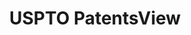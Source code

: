 ---
layout: default
bigquery: https://console.cloud.google.com/bigquery?p=patents-public-data&d=patentsview&page=dataset
citation: Attribution should be given to PatentsView for use, distribution, or derivative
  works.
code: https://github.com/CSSIP-AIR/PatentsView-Code-Snippets/
contributors: USPTO
cost: None
description: 'PatentsView includes US patent data including raw data (summaries, applications,
  pregrant applications), disambugations of inventors and assignees, and inventor
  gender estimates.  Also foreign priority data, # of figures and sheets, and government
  interest statements.'
documentation: https://patentsview.org/query/builder-faqs
last_edit: 04/13/2022, 04:41:41
location: https://patentsview.org/
maintained_by: USPTO
record_creation_timestamp: 12/2/2020 17:20:46
schema_fields:
- disamb_inventor_id_20170307
- _371_date
- disamb_inventor_id_20201229
- exemplary
- disamb_assignee_id_20191231
- id
- f371_date
- country
- publication_number
- field_id
- disamb_inventor_id_20200331
- status
- name_last
- variety
- latin_name
- disamb_assignee_id_20190312
- county_fips
- state_fips
- action_date
- gi_statement
- group
- subclass_id
- applicant_type
- f102_date
- type
- relkind
- kind
- uuid
- patent_id
- disamb_inventor_id_20200630
- level_two
- classification_status
- field_title
- disamb_assignee_id_20200929
- designation
- disamb_inventor_id_20190312
- ipc_version_indicator
- length
- title
- role
- classification_data_source
- disamb_inventor_id_20190820
- section_id
- doctype
- num_figures
- term_extension
- text
- ipc_class
- latitude
- disamb_inventor_id_20191008
- state
- male_flag
- section
- doc_type
- disamb_assignee_id_20190820
- inventor_id
- category
- classification_value
- classification_level
- category_id
- lapse_of_patent
- location_id
- country_transformed
- date
- rawlocation_id
- sector_title
- disamb_assignee_id_20181127
- rule_47
- num
- subgroup_id
- assignee_id
- term_grant
- fname
- rel_id
- group_id
- male
- organization
- contract_award_number
- disamb_inventor_id_20171226
- subsection_id
- organization_id
- lname
- latlong
- deceased
- dependent
- sequence
- disclaimer_date
- subgroup
- term_disclaimer
- disamb_inventor_id_20191231
- name
- disamb_assignee_id_20200630
- number
- attribution_status
- county
- main_group
- disamb_inventor_id_20200929
- level_one
- reldocno
- application_id
- num_sheets
- withdrawn
- disamb_inventor_id_20181127
- lawyer_id
- disamb_assignee_id_20191008
- series_code
- symbol_position
- rawinventor_id
- disamb_inventor_id_20170808
- subcategory_id
- num_claims
- citation_id
- abstract
- city
- rawassignee_id
- disamb_inventor_id_20180528
- name_first
- mainclass_id
- longitude
- subclass
- level_three
- disamb_assignee_id_20200331
- disamb_inventor_id_20171003
- _102_date
- filename
shortname: patentsview
tags:
- disambiguation
- United States
- gender
terms_of_use: Creative Commons Attribution 4.0 International License.
timeframe: 1963-1999
title: USPTO PatentsView
uuid: cf1780b1-e265-4e49-8d1d-83b9cfe0fd9a
---